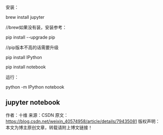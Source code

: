 安装：

brew install jupyter

//brew如果没有装，安装参考：



pip install --upgrade pip

//pip版本不高的话需要升级

pip install IPython

pip install notebook



运行：


python -m IPython notebook

jupyter notebook
--------------------- 
作者：十维 
来源：CSDN 
原文：https://blog.csdn.net/weixin_40574958/article/details/79435081 
版权声明：本文为博主原创文章，转载请附上博文链接！